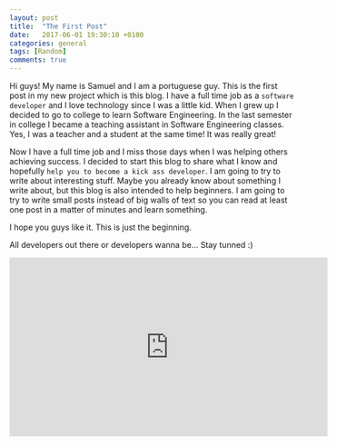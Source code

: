 ```yaml
---
layout: post
title:  "The First Post"
date:   2017-06-01 19:30:10 +0100
categories: general
tags: [Random]
comments: true
---
```

Hi guys!
My name is Samuel and I am a portuguese guy.
This is the first post in my new project which is this blog.
I have a full time job as a `software developer` and I love technology since I was a little kid.
When I grew up I decided to go to college to learn Software Engineering.
In the last semester in college I became a teaching assistant in Software Engineering classes.
Yes, I was a teacher and a student at the same time!
It was really great!

Now I have a full time job and I miss those days when I was helping others achieving success.
I decided to start this blog to share what I know and hopefully `help you to become a kick ass developer`.
I am going to try to write about interesting stuff.
Maybe you already know about something I write about, but this blog is also intended to help beginners.
I am going to try to write small posts instead of big walls of text so you can read at least one post in a matter of minutes and learn something.

I hope you guys like it.
This is just the beginning.

All developers out there or developers wanna be...
Stay tunned :)

<iframe width="560" height="315" src="https://www.youtube.com/embed/Vhh_GeBPOhs" frameborder="0" allowfullscreen></iframe>
